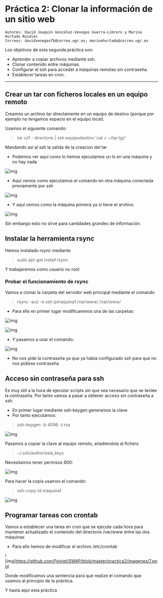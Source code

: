 # Práctica 2: Clonar la información de un sitio web
    Autores: David Joaquín González-Venegas Guerra-Librero y Marina Hurtado Rosales
    Correos: davidvenegasfb@correo.ugr.es; marinahurtado@correo.ugr.es
Los objetivos de esta segunda práctica son:
- Aprender a copiar archivos mediante ssh.
- Clonar contenido entre máquinas.
- Configurar el ssh para acceder a máquinas remotas sin contraseña.
- Establecer tareas en cron.
--------------------------------------------------------------------------------------------------------------------

## Crear un tar con ficheros locales en un equipo remoto

Creamos un archivo tar directamente en un equipo de destino (porque por ejemplo no tengamos espacio en el equipo local).

Usamos el siguiente comando: 
    
> tar czf - directorio | ssh equipodestino 'cat > ~/tar.tgz'


Mandando así al ssh la salida de la creacion del tar

* Podemos ver aquí como lo hemos ejecutamos un ls en una máquina y no hay nada

![img](https://github.com/Feiniel/SWAP/blob/master/practica2/imagenes/1.png)

* Aquí vemos como ejecutamos el comando en otra máquina conectada previamente por ssh

![img](https://github.com/Feiniel/SWAP/blob/master/practica2/imagenes/2.png)

* Y aquí vemos como la máquina primera ya si tiene el arvhivo

![img](https://github.com/Feiniel/SWAP/blob/master/practica2/imagenes/3.png)

Sin embargo esto no sirve para cantidades grandes de información.

## Instalar la herramienta rsync

Hemos instalado rsync mediante

> sudo apt-get install rsync

Y trabajaremos como usuario no root

### Probar el funcionamiento de rsync

Vamos a clonar la carpeta del servidor web principal mediante el comando

> rsync -avz -e ssh ipmaquina1:/var/www/ /var/www/

* Para ello en primer lugar modificaremos una de las carpetas:

![img](https://github.com/Feiniel/SWAP/blob/master/practica2/imagenes/4.png)

![img](https://github.com/Feiniel/SWAP/blob/master/practica2/imagenes/5.png)

* Y pasamos a usar el comando:

![img](https://github.com/Feiniel/SWAP/blob/master/practica2/imagenes/6.png)

* No nos pide la contraseña ya que ya había configurado ssh para que no nos pidiese contraseña

## Acceso sin contraseña para ssh
Es muy útil a la hora de ejecutar scripts sin que sea necesario que se teclée la contraseña.
Por tanto vamos a pasar a obtener acceso sin contraseña a ssh.
* En primer lugar mediante ssh-keygen generamos la clave
* Por tanto ejecutamos:

> ssh-keygen -b 4096 -t rsa

![img](https://github.com/Feiniel/SWAP/blob/master/practica2/imagenes/8.png)

Pasamos a copiar la clave al equipo remoto, añadiendola al fichero

> ~/.ssh/authorized_keys

Necesitamos tener permisos 600:

![img](https://github.com/Feiniel/SWAP/blob/master/practica2/imagenes/9.png)

Para hacer la copia usamos el comando:

> ssh-copy-id maquina1

![img](https://github.com/Feiniel/SWAP/blob/master/practica2/imagenes/10.png)

## Programar tareas con crontab
Vamos a establecer una tarea en cron que se ejecute cada hora para mantener
actualizado el contenido del directorio /var/www entre las dos máquinas

* Para ello hemos de modificar el archivo /etc/crontab

![img]https://github.com/Feiniel/SWAP/blob/master/practica2/imagenes/7.png)

Donde modificamos una sentencia para que realize el comando que usamos al principio de la práctica.

Y hasta aquí esta práctica
